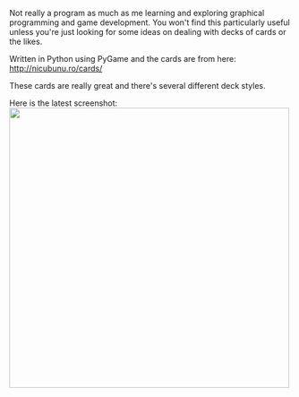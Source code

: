 Not really a program as much as me learning and exploring graphical programming and game development.  You won't find this particularly useful unless you're just looking for some ideas on dealing with decks of cards or the likes.

Written in Python using PyGame and the cards are from here:<br />
http://nicubunu.ro/cards/

These cards are really great and there's several different deck styles.

Here is the latest screenshot:<br />
<a href='http://acardgame.googlecode.com/svn/screenshots/screenshot2.gif'>
<img src='http://acardgame.googlecode.com/svn/screenshots/screenshot2.gif' width='500' />
</a>
